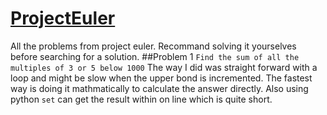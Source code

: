 # [ProjectEuler](https://projecteuler.net/)
All the problems from project euler. Recommand solving it yourselves before searching for a solution.
##Problem 1
`Find the sum of all the multiples of 3 or 5 below 1000`
The way I did was straight forward with a loop and might be slow when the upper bond is incremented. 
The fastest way is doing it mathmatically to calculate the answer directly. Also using python `set`
can get the result within on line which is quite short.
